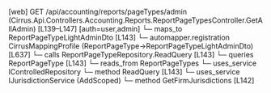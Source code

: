 [web] GET /api/accounting/reports/pageTypes/admin  (Cirrus.Api.Controllers.Accounting.Reports.ReportPageTypesController.GetAllAdmin)  [L139–L147] [auth=user,admin]
  └─ maps_to ReportPageTypeLightAdminDto [L143]
    └─ automapper.registration CirrusMappingProfile (ReportPageType->ReportPageTypeLightAdminDto) [L637]
  └─ calls ReportPageTypeRepository.ReadQuery [L143]
  └─ queries ReportPageType [L143]
    └─ reads_from ReportPageTypes
  └─ uses_service IControlledRepository<ReportPageType>
    └─ method ReadQuery [L143]
  └─ uses_service IJurisdictionService (AddScoped)
    └─ method GetFirmJurisdictions [L142]

